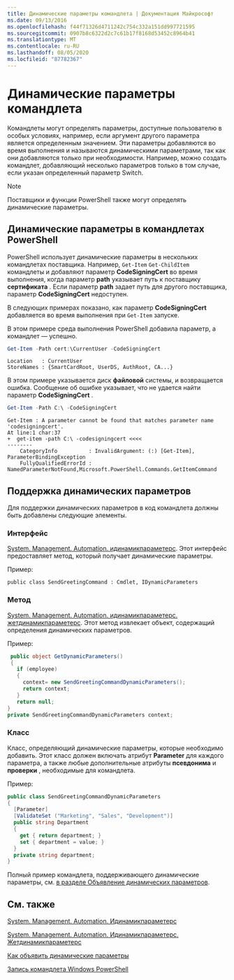 ```yaml
---
title: Динамические параметры командлета | Документация Майкрософт
ms.date: 09/13/2016
ms.openlocfilehash: f44f71326d4711242c754c332a151dd997721595
ms.sourcegitcommit: 0907b8c6322d2c7c61b17f8168d53452c8964b41
ms.translationtype: MT
ms.contentlocale: ru-RU
ms.lasthandoff: 08/05/2020
ms.locfileid: "87782367"
---
```

# <a name="cmdlet-dynamic-parameters"></a>Динамические параметры командлета

Командлеты могут определять параметры, доступные пользователю в особых условиях, например, если аргумент другого параметра является определенным значением. Эти параметры добавляются во время выполнения и называются динамическими параметрами, так как они добавляются только при необходимости. Например, можно создать командлет, добавляющий несколько параметров только в том случае, если указан определенный параметр Switch.

> [!NOTE]
> Поставщики и функции PowerShell также могут определять динамические параметры.

## <a name="dynamic-parameters-in-powershell-cmdlets"></a>Динамические параметры в командлетах PowerShell

PowerShell использует динамические параметры в нескольких командлетах поставщика. Например, `Get-Item` `Get-ChildItem` командлеты и добавляют параметр **CodeSigningCert** во время выполнения, когда параметр **path** указывает путь к поставщику **сертификата** . Если параметр **path** задает путь для другого поставщика, параметр **CodeSigningCert** недоступен.

В следующих примерах показано, как параметр **CodeSigningCert** добавляется во время выполнения при `Get-Item` запуске.

В этом примере среда выполнения PowerShell добавила параметр, а командлет — успешно.

```powershell
Get-Item -Path cert:\CurrentUser -CodeSigningCert
```

```Output
Location   : CurrentUser
StoreNames : {SmartCardRoot, UserDS, AuthRoot, CA...}
```

В этом примере указывается диск **файловой** системы, и возвращается ошибка. Сообщение об ошибке указывает, что не удается найти параметр **CodeSigningCert** .

```powershell
Get-Item -Path C:\ -CodeSigningCert
```

```Output
Get-Item : A parameter cannot be found that matches parameter name 'codesigningcert'.
At line:1 char:37
+  get-item -path C:\ -codesigningcert <<<<
--------
    CategoryInfo          : InvalidArgument: (:) [Get-Item], ParameterBindingException
    FullyQualifiedErrorId : NamedParameterNotFound,Microsoft.PowerShell.Commands.GetItemCommand
```

## <a name="support-for-dynamic-parameters"></a>Поддержка динамических параметров

Для поддержки динамических параметров в код командлета должны быть добавлены следующие элементы.

### <a name="interface"></a>Интерфейс

[System. Management. Automation. идинамикпараметерс](/dotnet/api/System.Management.Automation.IDynamicParameters).
Этот интерфейс предоставляет метод, который получает динамические параметры.

Пример:

`public class SendGreetingCommand : Cmdlet, IDynamicParameters`

### <a name="method"></a>Метод

[System. Management. Automation. идинамикпараметерс. жетдинамикпараметерс](/dotnet/api/System.Management.Automation.IDynamicParameters.GetDynamicParameters).
Этот метод извлекает объект, содержащий определения динамических параметров.

Пример:

```csharp
 public object GetDynamicParameters()
 {
   if (employee)
   {
     context= new SendGreetingCommandDynamicParameters();
     return context;
   }
   return null;
}
private SendGreetingCommandDynamicParameters context;
```

### <a name="class"></a>Класс

Класс, определяющий динамические параметры, которые необходимо добавить. Этот класс должен включать атрибут **Parameter** для каждого параметра, а также любые дополнительные атрибуты **псевдонима** и **проверки** , необходимые для командлета.

Пример:

```csharp
public class SendGreetingCommandDynamicParameters
{
  [Parameter]
  [ValidateSet ("Marketing", "Sales", "Development")]
  public string Department
  {
    get { return department; }
    set { department = value; }
  }
  private string department;
}
```

Полный пример командлета, поддерживающего динамические параметры, см. [в разделе Объявление динамических параметров](./how-to-declare-dynamic-parameters.md).

## <a name="see-also"></a>См. также

[System. Management. Automation. Идинамикпараметерс](/dotnet/api/System.Management.Automation.IDynamicParameters)

[System. Management. Automation. Идинамикпараметерс. Жетдинамикпараметерс](/dotnet/api/System.Management.Automation.IDynamicParameters.GetDynamicParameters)

[Как объявить динамические параметры](./how-to-declare-dynamic-parameters.md)

[Запись командлета Windows PowerShell](./writing-a-windows-powershell-cmdlet.md)
